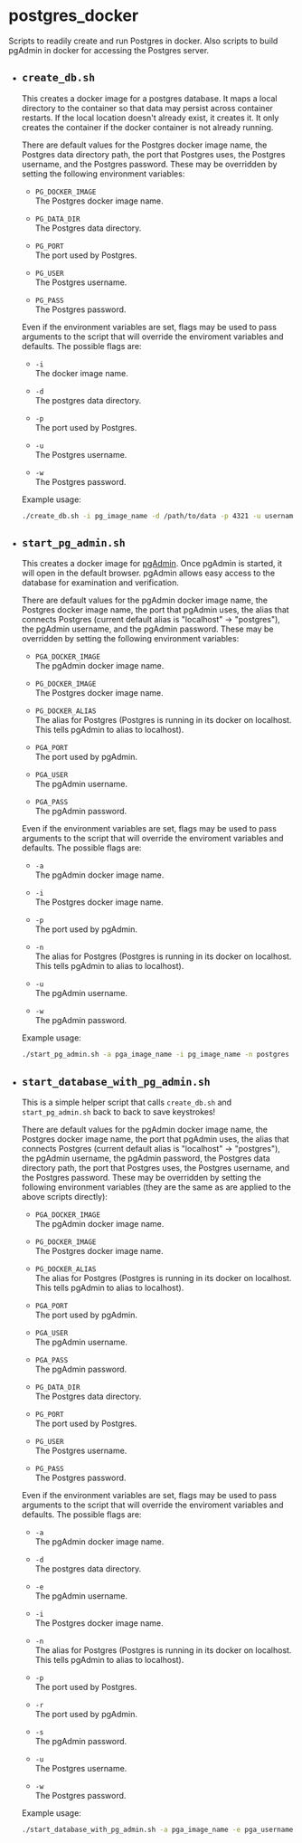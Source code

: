# postgres_docker

Scripts to readily create and run Postgres in docker. Also scripts to build pgAdmin in docker for accessing the Postgres server.

- ## `create_db.sh`

  This creates a docker image for a postgres database. It maps a local directory to the container so that data may persist across container restarts. If the local location doesn't already exist, it creates it. It only creates the container if the docker container is not already running.

  There are default values for the Postgres docker image name, the Postgres data directory path, the port that Postgres uses, the Postgres username, and the Postgres password. These may be overridden by setting the following environment variables:

  - `PG_DOCKER_IMAGE`\
    The Postgres docker image name.

  - `PG_DATA_DIR`\
    The Postgres data directory.

  - `PG_PORT`\
    The port used by Postgres.

  - `PG_USER`\
    The Postgres username.

  - `PG_PASS`\
    The Postgres password.

  Even if the environment variables are set, flags may be used to pass arguments to the script that will override the enviroment variables and defaults. The possible flags are:

  - `-i`\
    The docker image name.

  - `-d`\
    The postgres data directory.

  - `-p`\
    The port used by Postgres.

  - `-u`\
    The Postgres username.

  - `-w`\
    The Postgres password.

  Example usage:

  ```bash
  ./create_db.sh -i pg_image_name -d /path/to/data -p 4321 -u username -w secretPass
  ```

- ## `start_pg_admin.sh`

  This creates a docker image for [pgAdmin](https://www.pgadmin.org/). Once pgAdmin is started, it will open in the default browser. pgAdmin allows easy access to the database for examination and verification.

  There are default values for the pgAdmin docker image name, the Postgres docker image name, the port that pgAdmin uses, the alias that connects Postgres (current default alias is "localhost" -> "postgres"), the pgAdmin username, and the pgAdmin password. These may be overridden by setting the following environment variables:

  - `PGA_DOCKER_IMAGE`\
    The pgAdmin docker image name.

  - `PG_DOCKER_IMAGE`\
    The Postgres docker image name.

  - `PG_DOCKER_ALIAS`\
    The alias for Postgres (Postgres is running in its docker on localhost. This tells pgAdmin to alias to localhost).

  - `PGA_PORT`\
    The port used by pgAdmin.

  - `PGA_USER`\
    The pgAdmin username.

  - `PGA_PASS`\
    The pgAdmin password.

  Even if the environment variables are set, flags may be used to pass arguments to the script that will override the enviroment variables and defaults. The possible flags are:

  - `-a`\
    The pgAdmin docker image name.

  - `-i`\
    The Postgres docker image name.

  - `-p`\
    The port used by pgAdmin.

  - `-n`\
    The alias for Postgres (Postgres is running in its docker on localhost. This tells pgAdmin to alias to localhost).

  - `-u`\
    The pgAdmin username.

  - `-w`\
    The pgAdmin password.

  Example usage:

  ```bash
  ./start_pg_admin.sh -a pga_image_name -i pg_image_name -n postgres -p 4321 -u username -w secretPass
  ```

- ## `start_database_with_pg_admin.sh`

  This is a simple helper script that calls `create_db.sh` and `start_pg_admin.sh` back to back to save keystrokes!

  There are default values for the pgAdmin docker image name, the Postgres docker image name, the port that pgAdmin uses, the alias that connects Postgres (current default alias is "localhost" -> "postgres"), the pgAdmin username, the pgAdmin password, the Postgres data directory path, the port that Postgres uses, the Postgres username, and the Postgres password. These may be overridden by setting the following environment variables (they are the same as are applied to the above scripts directly):

  - `PGA_DOCKER_IMAGE`\
    The pgAdmin docker image name.

  - `PG_DOCKER_IMAGE`\
    The Postgres docker image name.

  - `PG_DOCKER_ALIAS`\
    The alias for Postgres (Postgres is running in its docker on localhost. This tells pgAdmin to alias to localhost).

  - `PGA_PORT`\
    The port used by pgAdmin.

  - `PGA_USER`\
    The pgAdmin username.

  - `PGA_PASS`\
    The pgAdmin password.

  - `PG_DATA_DIR`\
    The Postgres data directory.

  - `PG_PORT`\
    The port used by Postgres.

  - `PG_USER`\
    The Postgres username.

  - `PG_PASS`\
    The Postgres password.

  Even if the environment variables are set, flags may be used to pass arguments to the script that will override the enviroment variables and defaults. The possible flags are:

  - `-a`\
    The pgAdmin docker image name.

  - `-d`\
    The postgres data directory.

  - `-e`\
    The pgAdmin username.

  - `-i`\
    The Postgres docker image name.

  - `-n`\
    The alias for Postgres (Postgres is running in its docker on localhost. This tells pgAdmin to alias to localhost).

  - `-p`\
    The port used by Postgres.

  - `-r`\
    The port used by pgAdmin.

  - `-s`\
    The pgAdmin password.

  - `-u`\
    The Postgres username.

  - `-w`\
    The Postgres password.

  Example usage:

  ```bash
  ./start_database_with_pg_admin.sh -a pga_image_name -e pga_username -i pg_image_name -n postgres -p 4321 -r 4334 -s pga_SecretPass -u pg_username -w pgSecretPass
  ```
